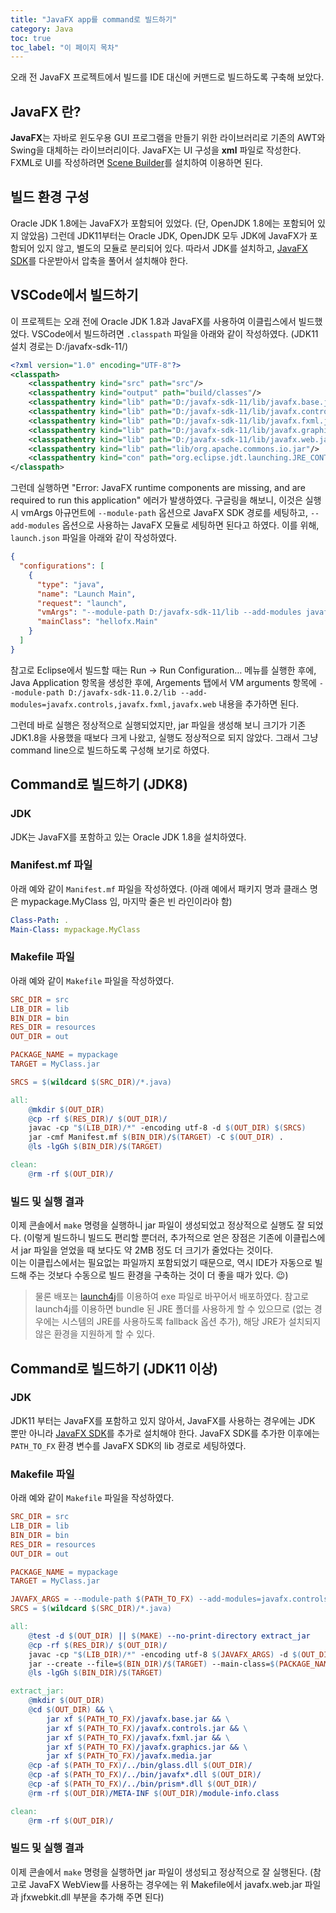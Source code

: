 ```yaml
---
title: "JavaFX app를 command로 빌드하기"
category: Java
toc: true
toc_label: "이 페이지 목차"
---
```


오래 전 JavaFX 프로젝트에서 빌드를 IDE 대신에 커맨드로 빌드하도록 구축해 보았다.

## JavaFX 란?
**JavaFX**는 자바로 윈도우용 GUI 프로그램을 만들기 위한 라이브러리로 기존의 AWT와 Swing을 대체하는 라이브러리이다. JavaFX는 UI 구성을 **xml** 파일로 작성한다. FXML로 UI를 작성하려면 [Scene Builder](https://gluonhq.com/products/scene-builder/)를 설치하여 이용하면 된다.

## 빌드 환경 구성
Oracle JDK 1.8에는 JavaFX가 포함되어 있었다. (단, OpenJDK 1.8에는 포함되어 있지 않았음) 그런데 JDK11부터는 Oracle JDK, OpenJDK 모두 JDK에 JavaFX가 포함되어 있지 않고, 별도의 모듈로 분리되어 있다.
따라서 JDK를 설치하고, [JavaFX SDK](https://gluonhq.com/products/javafx/)를 다운받아서 압축을 풀어서 설치해야 한다.

## VSCode에서 빌드하기
이 프로젝트는 오래 전에 Oracle JDK 1.8과 JavaFX를 사용하여 이클립스에서 빌드했었다. VSCode에서 빌드하려면 `.classpath` 파일을 아래와 같이 작성하였다. (JDK11 설치 경로는 D:/javafx-sdk-11/)
```xml
<?xml version="1.0" encoding="UTF-8"?>
<classpath>
    <classpathentry kind="src" path="src"/>
    <classpathentry kind="output" path="build/classes"/>
    <classpathentry kind="lib" path="D:/javafx-sdk-11/lib/javafx.base.jar"/>
    <classpathentry kind="lib" path="D:/javafx-sdk-11/lib/javafx.controls.jar"/>
    <classpathentry kind="lib" path="D:/javafx-sdk-11/lib/javafx.fxml.jar"/>    
    <classpathentry kind="lib" path="D:/javafx-sdk-11/lib/javafx.graphics.jar"/>
    <classpathentry kind="lib" path="D:/javafx-sdk-11/lib/javafx.web.jar"/>
    <classpathentry kind="lib" path="lib/org.apache.commons.io.jar"/>
    <classpathentry kind="con" path="org.eclipse.jdt.launching.JRE_CONTAINER"/>
</classpath>
```

그런데 실행하면 "Error: JavaFX runtime components are missing, and are required to run this application" 에러가 발생하였다. 구글링을 해보니, 이것은 실행시 vmArgs 아규먼트에 `--module-path` 옵션으로 JavaFX SDK 경로를 세팅하고, `--add-modules` 옵션으로 사용하는 JavaFX 모듈로 세팅하면 된다고 하였다. 이를 위해, `launch.json` 파일을 아래와 같이 작성하였다.
```json
{
  "configurations": [
    {
      "type": "java",
      "name": "Launch Main",
      "request": "launch",
      "vmArgs": "--module-path D:/javafx-sdk-11/lib --add-modules javafx.controls,javafx.fxml,javafx.web",
      "mainClass": "hellofx.Main"
    }
  ]
}
```
참고로 Eclipse에서 빌드할 때는 Run -> Run Configuration… 메뉴를 실행한 후에, Java Application 항목을 생성한 후에, Argements 탭에서 VM arguments 항목에 `--module-path D:/javafx-sdk-11.0.2/lib --add-modules=javafx.controls,javafx.fxml,javafx.web` 내용을 추가하면 된다.

그런데 바로 실행은 정상적으로 실행되었지만, jar 파일을 생성해 보니 크기가 기존 JDK1.8을 사용했을 때보다 크게 나왔고, 실행도 정상적으로 되지 않았다. 그래서 그냥 command line으로 빌드하도록 구성해 보기로 하였다.

## Command로 빌드하기 (JDK8)

### JDK
JDK는 JavaFX를 포함하고 있는 Oracle JDK 1.8을 설치하였다.

### Manifest.mf 파일
아래 예와 같이 `Manifest.mf` 파일을 작성하였다. (아래 예에서 패키지 명과 클래스 명은 mypackage.MyClass 임, 마지막 줄은 빈 라인이라야 함)
```yaml
Class-Path: .
Main-Class: mypackage.MyClass

```

### Makefile 파일
아래 예와 같이 `Makefile` 파일을 작성하였다.
```makefile
SRC_DIR = src
LIB_DIR = lib
BIN_DIR = bin
RES_DIR = resources
OUT_DIR = out

PACKAGE_NAME = mypackage
TARGET = MyClass.jar

SRCS = $(wildcard $(SRC_DIR)/*.java)

all:
    @mkdir $(OUT_DIR)
    @cp -rf $(RES_DIR)/ $(OUT_DIR)/
    javac -cp "$(LIB_DIR)/*" -encoding utf-8 -d $(OUT_DIR) $(SRCS)
    jar -cmf Manifest.mf $(BIN_DIR)/$(TARGET) -C $(OUT_DIR) .
    @ls -lgGh $(BIN_DIR)/$(TARGET)

clean:
    @rm -rf $(OUT_DIR)/
```

### 빌드 및 실행 결과
이제 콘솔에서 `make` 명령을 실행하니 jar 파일이 생성되었고 정상적으로 실행도 잘 되었다. (이렇게 빌드하니 빌드도 편리할 뿐더러, 추가적으로 얻은 장점은 기존에 이클립스에서 jar 파일을 얻었을 때 보다도 약 2MB 정도 더 크기가 줄었다는 것이다.  
이는 이클립스에서는 필요없는 파일까지 포함되었기 때문으로, 역시 IDE가 자동으로 빌드해 주는 것보다 수동으로 빌드 환경을 구축하는 것이 더 좋을 때가 있다. 😉)  

> 물론 배포는 [launch4j](http://launch4j.sourceforge.net/)를 이용하여 exe 파일로 바꾸어서 배포하였다. 참고로 launch4j를 이용하면 bundle 된 JRE 폴더를 사용하게 할 수 있으므로 (없는 경우에는 시스템의 JRE를 사용하도록 fallback 옵션 추가), 해당 JRE가 설치되지 않은 환경을 지원하게 할 수 있다.

## Command로 빌드하기 (JDK11 이상)

### JDK
JDK11 부터는 JavaFX를 포함하고 있지 않아서, JavaFX를 사용하는 경우에는 JDK 뿐만 아니라 [JavaFX SDK](https://gluonhq.com/products/javafx/)를 추가로 설치해야 한다. JavaFX SDK를 추가한 이후에는 `PATH_TO_FX` 환경 변수를 JavaFX SDK의 lib 경로로 세팅하였다.

### Makefile 파일
아래 예와 같이 `Makefile` 파일을 작성하였다.
```makefile
SRC_DIR = src
LIB_DIR = lib
BIN_DIR = bin
RES_DIR = resources
OUT_DIR = out

PACKAGE_NAME = mypackage
TARGET = MyClass.jar

JAVAFX_ARGS = --module-path $(PATH_TO_FX) --add-modules=javafx.controls,javafx.fxml,javafx.media,javafx.web
SRCS = $(wildcard $(SRC_DIR)/*.java)

all:
    @test -d $(OUT_DIR) || $(MAKE) --no-print-directory extract_jar
    @cp -rf $(RES_DIR)/ $(OUT_DIR)/
    javac -cp "$(LIB_DIR)/*" -encoding utf-8 $(JAVAFX_ARGS) -d $(OUT_DIR) $(SRCS)
    jar --create --file=$(BIN_DIR)/$(TARGET) --main-class=$(PACKAGE_NAME).Launcher -C $(OUT_DIR) .
    @ls -lgGh $(BIN_DIR)/$(TARGET)

extract_jar:
    @mkdir $(OUT_DIR)
    @cd $(OUT_DIR) && \
        jar xf $(PATH_TO_FX)/javafx.base.jar && \
        jar xf $(PATH_TO_FX)/javafx.controls.jar && \
        jar xf $(PATH_TO_FX)/javafx.fxml.jar && \
        jar xf $(PATH_TO_FX)/javafx.graphics.jar && \
        jar xf $(PATH_TO_FX)/javafx.media.jar
    @cp -af $(PATH_TO_FX)/../bin/glass.dll $(OUT_DIR)/
    @cp -af $(PATH_TO_FX)/../bin/javafx*.dll $(OUT_DIR)/
    @cp -af $(PATH_TO_FX)/../bin/prism*.dll $(OUT_DIR)/
    @rm -rf $(OUT_DIR)/META-INF $(OUT_DIR)/module-info.class

clean:
    @rm -rf $(OUT_DIR)/
```

### 빌드 및 실행 결과
이제 콘솔에서 `make` 명령을 실행하면 jar 파일이 생성되고 정상적으로 잘 실행된다. (참고로 JavaFX WebView를 사용하는 경우에는 위 Makefile에서 javafx.web.jar 파일과 jfxwebkit.dll 부분을 추가해 주면 된다)
